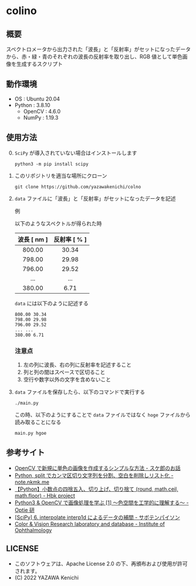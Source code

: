 # colino
## 概要
スペクトロメータから出力された「波長」と「反射率」がセットになったデータから、赤・緑・青のそれぞれの波長の反射率を取り出し、RGB 値として単色画像を生成するスクリプト

## 動作環境
- OS : Ubuntu 20.04
- Python : 3.8.10
    - OpenCV : 4.6.0
    - NumPy : 1.19.3

## 使用方法
0. `SciPy` が導入されていない場合はインストールします
    ```
    python3 -m pip install scipy
    ```
1. このリポジトリを適当な場所にクローン
    ```
    git clone https://github.com/yazawakenichi/colno
    ```
2. `data` ファイルに「波長」と「反射率」がセットになったデータを記述

    例

    以下のようなスペクトルが得られた時

    |波長 [ nm ]|反射率 [ % ]
    |:---:|:---:
    |800.00|30.34
    |798.00|29.98
    |796.00|29.52
    |...|...
    |380.00|6.71

    `data` には以下のように記述する
    ```
    800.00 30.34
    798.00 29.98
    796.00 29.52
    ... ...
    380.00 6.71
    ```

    ### 注意点
    1. 左の列に波長、右の列に反射率を記述すること
    2. 列と列の間はスペースで区切ること
    3. 空行や数字以外の文字を含めないこと
3. `data` ファイルを保存したら、以下のコマンドで実行する
    ```
    ./main.py
    ```
    この時、以下のようにすることで `data` ファイルではなく `hoge` ファイルから読み取ることになる
    ```
    main.py hgoe
    ```

## 参考サイト
- [OpenCV で新規に単色の画像を作成するシンプルな方法 - スケ郎のお話](https://www.sukerou.com/2022/05/opencv.html)
- [Python, split でカンマ区切り文字列を分割、空白を削除しリスト化 - note.nkmk.me](https://note.nkmk.me/python-split-strip-list-join/)
- [【Python】小数点の四捨五入、切り上げ、切り捨て (round, math.ceil, math.floor) - Hbk project](https://hibiki-press.tech/python/round_ceil_floor/903#toc3)
- [Python3 & OpenCV で画像処理を学ぶ [1] 〜色空間を工学的に理解する〜 - Optie 研](https://optie.hatenablog.com/entry/2018/02/18/175935)
- [[SciPy] 6. interpolate interp1d によるデータの補間 - サボテンパイソン](https://sabopy.com/py/scipy-6/#toc6)
- [Color & Vision Research laboratory and database - Institute of Ophthalmology](http://www.cvrl.org/)

## LICENSE
- このソフトウェアは、Apache License 2.0 の下、再頒布および使用が許可されます。
- (C) 2022 YAZAWA Kenichi

